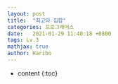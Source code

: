 ```yaml
---
layout: post
title:  "최고의 집합"
categories: 프로그래머스
date:   2021-01-29 11:40:18 +0800
tags: Lv.3
mathjax: true
author: Haribo
---
```


* content
{:toc}